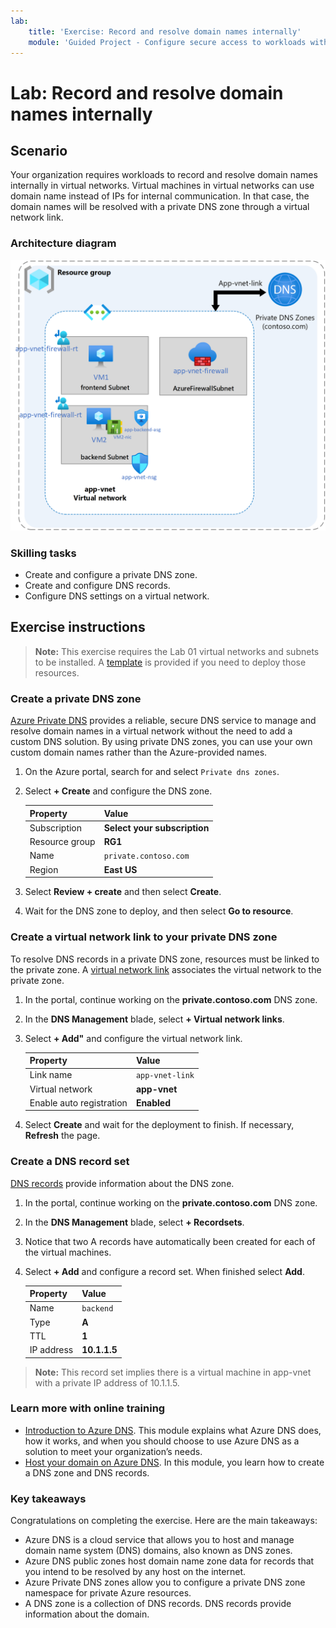 ```yaml
---
lab:
    title: 'Exercise: Record and resolve domain names internally'
    module: 'Guided Project - Configure secure access to workloads with Azure virtual networking services'
---
```


# Lab: Record and resolve domain names internally

## Scenario

Your organization requires workloads to record and resolve domain names internally in virtual networks. Virtual machines in virtual networks can use domain name instead of IPs for internal communication. In that case, the domain names will be resolved with a private DNS zone through a virtual network link.

### Architecture diagram

![Diagram of Azure DNS linked to a virtual network.](../Media/task-5.png)

### Skilling tasks

- Create and configure a private DNS zone.
- Create and configure DNS records.
- Configure DNS settings on a virtual network.

## Exercise instructions

>**Note:** This exercise requires the Lab 01 virtual networks and subnets to be installed. A [template](https://github.com/MicrosoftLearning/Configure-secure-access-to-workloads-with-Azure-virtual-networking-services/blob/main/Allfiles/Labs/02/vnet-subnets-template.json) is provided if you need to deploy those resources.

### Create a private DNS zone

[Azure Private DNS](https://learn.microsoft.com/azure/dns/private-dns-overview) provides a reliable, secure DNS service to manage and resolve domain names in a virtual network without the need to add a custom DNS solution. By using private DNS zones, you can use your own custom domain names rather than the Azure-provided names.

1. On the Azure portal, search for and select `Private dns zones`.

1. Select **+ Create** and configure the DNS zone. 

    | Property       | Value                        |
    | :------------- | :--------------------------- |
    | Subscription   | **Select your subscription** |
    | Resource group | **RG1**                      |
    | Name           | `private.contoso.com`              |
    | Region         | **East US**                  |

1. Select **Review + create** and then select **Create**.

1. Wait for the DNS zone to deploy, and then select **Go to resource**. 

### Create a virtual network link to your private DNS zone

To resolve DNS records in a private DNS zone, resources must  be linked to the private zone. A [virtual network link](https://learn.microsoft.com/azure/dns/private-dns-virtual-network-links) associates the virtual network to the private zone.

1. In the portal, continue working on the **private.contoso.com** DNS zone. 

1. In the **DNS Management** blade, select **+ Virtual network links**.

1. Select **+ Add"** and configure the virtual network link. 

    | Property                 | Value             |
    | :----------------------- | :---------------- |
    | Link name                | `app-vnet-link` |
    | Virtual network          | **app-vnet**      |
    | Enable auto registration | **Enabled**       |

1. Select **Create** and wait for the deployment to finish. If necessary, **Refresh** the page. 

### Create a DNS record set

[DNS records](https://learn.microsoft.com/en-us/azure/dns/dns-zones-records#dns-records) provide information about the DNS zone. 

1. In the portal, continue working on the **private.contoso.com** DNS zone. 

1. In the **DNS Management** blade, select **+ Recordsets**.

1. Notice that two A records have automatically been created for each of the virtual machines. 

1. Select **+ Add** and configure a record set. When finished select **Add**. 
   
    | Property   | Value        |
    | :--------- | :----------- |
    | Name       | `backend`    |
    | Type       | **A**        |
    | TTL        | **1**        |
    | IP address | **10.1.1.5** |

>**Note:** This record set implies there is a virtual machine in app-vnet with a private IP address of 10.1.1.5.

### Learn more with online training

+ [Introduction to Azure DNS](https://learn.microsoft.com/training/modules/intro-to-azure-dns/). This module explains what Azure DNS does, how it works, and when you should choose to use Azure DNS as a solution to meet your organization’s needs.
+ [Host your domain on Azure DNS](https://learn.microsoft.com/training/modules/host-domain-azure-dns/). In this module, you learn how to create a DNS zone and DNS records.

### Key takeaways

Congratulations on completing the exercise. Here are the main takeaways:

+ Azure DNS is a cloud service that allows you to host and manage domain name system (DNS) domains, also known as DNS zones. 
+ Azure DNS public zones host domain name zone data for records that you intend to be resolved by any host on the internet.
+ Azure Private DNS zones allow you to configure a private DNS zone namespace for private Azure resources.
+ A DNS zone is a collection of DNS records. DNS records provide information about the domain.
